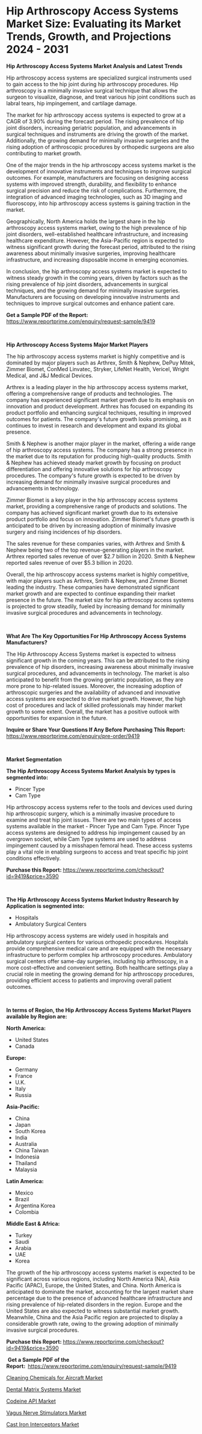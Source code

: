 <p><h1>Hip Arthroscopy Access Systems Market Size: Evaluating its Market Trends, Growth, and Projections 2024 - 2031</h1></p><p><strong>Hip Arthroscopy Access Systems Market Analysis and Latest Trends</strong></p>
<p><p>Hip arthroscopy access systems are specialized surgical instruments used to gain access to the hip joint during hip arthroscopy procedures. Hip arthroscopy is a minimally invasive surgical technique that allows the surgeon to visualize, diagnose, and treat various hip joint conditions such as labral tears, hip impingement, and cartilage damage.</p><p>The market for hip arthroscopy access systems is expected to grow at a CAGR of 3.90% during the forecast period. The rising prevalence of hip joint disorders, increasing geriatric population, and advancements in surgical techniques and instruments are driving the growth of the market. Additionally, the growing demand for minimally invasive surgeries and the rising adoption of arthroscopic procedures by orthopedic surgeons are also contributing to market growth.</p><p>One of the major trends in the hip arthroscopy access systems market is the development of innovative instruments and techniques to improve surgical outcomes. For example, manufacturers are focusing on designing access systems with improved strength, durability, and flexibility to enhance surgical precision and reduce the risk of complications. Furthermore, the integration of advanced imaging technologies, such as 3D imaging and fluoroscopy, into hip arthroscopy access systems is gaining traction in the market.</p><p>Geographically, North America holds the largest share in the hip arthroscopy access systems market, owing to the high prevalence of hip joint disorders, well-established healthcare infrastructure, and increasing healthcare expenditure. However, the Asia-Pacific region is expected to witness significant growth during the forecast period, attributed to the rising awareness about minimally invasive surgeries, improving healthcare infrastructure, and increasing disposable income in emerging economies.</p><p>In conclusion, the hip arthroscopy access systems market is expected to witness steady growth in the coming years, driven by factors such as the rising prevalence of hip joint disorders, advancements in surgical techniques, and the growing demand for minimally invasive surgeries. Manufacturers are focusing on developing innovative instruments and techniques to improve surgical outcomes and enhance patient care.</p></p>
<p><strong>Get a Sample PDF of the Report:&nbsp;</strong> <a href="https://www.reportprime.com/enquiry/request-sample/9419">https://www.reportprime.com/enquiry/request-sample/9419</a></p>
<p>&nbsp;</p>
<p><strong>Hip Arthroscopy Access Systems Major Market Players</strong></p>
<p><p>The hip arthroscopy access systems market is highly competitive and is dominated by major players such as Arthrex, Smith & Nephew, DePuy Mitek, Zimmer Biomet, ConMed Linvatec, Stryker, LifeNet Health, Vericel, Wright Medical, and J&J Medical Devices.</p><p>Arthrex is a leading player in the hip arthroscopy access systems market, offering a comprehensive range of products and technologies. The company has experienced significant market growth due to its emphasis on innovation and product development. Arthrex has focused on expanding its product portfolio and enhancing surgical techniques, resulting in improved outcomes for patients. The company's future growth looks promising, as it continues to invest in research and development and expand its global presence.</p><p>Smith & Nephew is another major player in the market, offering a wide range of hip arthroscopy access systems. The company has a strong presence in the market due to its reputation for producing high-quality products. Smith & Nephew has achieved steady market growth by focusing on product differentiation and offering innovative solutions for hip arthroscopy procedures. The company's future growth is expected to be driven by increasing demand for minimally invasive surgical procedures and advancements in technology.</p><p>Zimmer Biomet is a key player in the hip arthroscopy access systems market, providing a comprehensive range of products and solutions. The company has achieved significant market growth due to its extensive product portfolio and focus on innovation. Zimmer Biomet's future growth is anticipated to be driven by increasing adoption of minimally invasive surgery and rising incidences of hip disorders.</p><p>The sales revenue for these companies varies, with Arthrex and Smith & Nephew being two of the top revenue-generating players in the market. Arthrex reported sales revenue of over $2.7 billion in 2020. Smith & Nephew reported sales revenue of over $5.3 billion in 2020.</p><p>Overall, the hip arthroscopy access systems market is highly competitive, with major players such as Arthrex, Smith & Nephew, and Zimmer Biomet leading the industry. These companies have demonstrated significant market growth and are expected to continue expanding their market presence in the future. The market size for hip arthroscopy access systems is projected to grow steadily, fueled by increasing demand for minimally invasive surgical procedures and advancements in technology.</p></p>
<p>&nbsp;</p>
<p><strong>What Are The Key Opportunities For Hip Arthroscopy Access Systems Manufacturers?</strong></p>
<p><p>The Hip Arthroscopy Access Systems market is expected to witness significant growth in the coming years. This can be attributed to the rising prevalence of hip disorders, increasing awareness about minimally invasive surgical procedures, and advancements in technology. The market is also anticipated to benefit from the growing geriatric population, as they are more prone to hip-related issues. Moreover, the increasing adoption of arthroscopic surgeries and the availability of advanced and innovative access systems are expected to drive market growth. However, the high cost of procedures and lack of skilled professionals may hinder market growth to some extent. Overall, the market has a positive outlook with opportunities for expansion in the future.</p></p>
<p><strong>Inquire or Share Your Questions If Any Before Purchasing This Report:</strong> <a href="https://www.reportprime.com/enquiry/pre-order/9419">https://www.reportprime.com/enquiry/pre-order/9419</a></p>
<p>&nbsp;</p>
<p><strong>Market Segmentation</strong></p>
<p><strong>The Hip Arthroscopy Access Systems Market Analysis by types is segmented into:</strong></p>
<p><ul><li>Pincer Type</li><li>Cam Type</li></ul></p>
<p><p>Hip arthroscopy access systems refer to the tools and devices used during hip arthroscopic surgery, which is a minimally invasive procedure to examine and treat hip joint issues. There are two main types of access systems available in the market - Pincer Type and Cam Type. Pincer Type access systems are designed to address hip impingement caused by an overgrown socket, while Cam Type systems are used to address impingement caused by a misshapen femoral head. These access systems play a vital role in enabling surgeons to access and treat specific hip joint conditions effectively.</p></p>
<p><strong>Purchase this Report:&nbsp;</strong><a href="https://www.reportprime.com/checkout?id=9419&price=3590">https://www.reportprime.com/checkout?id=9419&price=3590</a></p>
<p>&nbsp;</p>
<p><strong>The Hip Arthroscopy Access Systems Market Industry Research by Application is segmented into:</strong></p>
<p><ul><li>Hospitals</li><li>Ambulatory Surgical Centers</li></ul></p>
<p><p>Hip arthroscopy access systems are widely used in hospitals and ambulatory surgical centers for various orthopedic procedures. Hospitals provide comprehensive medical care and are equipped with the necessary infrastructure to perform complex hip arthroscopy procedures. Ambulatory surgical centers offer same-day surgeries, including hip arthroscopy, in a more cost-effective and convenient setting. Both healthcare settings play a crucial role in meeting the growing demand for hip arthroscopy procedures, providing efficient access to patients and improving overall patient outcomes.</p></p>
<p>&nbsp;</p>
<p><strong>In terms of Region, the Hip Arthroscopy Access Systems Market Players available by Region are:</strong></p>
<p>
    <p> <strong> North America: </strong>
        <ul>
            <li>United States</li>
            <li>Canada</li>
        </ul>
        </p> 
    <p> <strong> Europe: </strong>
        <ul>
            <li>Germany</li>
            <li>France</li>
            <li>U.K.</li>
            <li>Italy</li>
            <li>Russia</li>
        </ul>
        </p> 
    <p> <strong> Asia-Pacific: </strong>
        <ul>
            <li>China</li>
            <li>Japan</li>
            <li>South Korea</li>
            <li>India</li>
            <li>Australia</li>
            <li>China Taiwan</li>
            <li>Indonesia</li>
            <li>Thailand</li>
            <li>Malaysia</li>
        </ul>
        </p> 
    <p> <strong> Latin America: </strong>
        <ul>
            <li>Mexico</li>
            <li>Brazil</li>
            <li>Argentina Korea</li>
            <li>Colombia</li>
        </ul>
        </p> 
    <p> <strong> Middle East & Africa: </strong>
        <ul>
            <li>Turkey</li>
            <li>Saudi</li>
            <li>Arabia</li>
            <li>UAE</li>
            <li>Korea</li>
        </ul>
    </p>
    </p>
<p><p>The growth of the hip arthroscopy access systems market is expected to be significant across various regions, including North America (NA), Asia Pacific (APAC), Europe, the United States, and China. North America is anticipated to dominate the market, accounting for the largest market share percentage due to the presence of advanced healthcare infrastructure and rising prevalence of hip-related disorders in the region. Europe and the United States are also expected to witness substantial market growth. Meanwhile, China and the Asia Pacific region are projected to display a considerable growth rate, owing to the growing adoption of minimally invasive surgical procedures.</p></p>
<p><strong>Purchase this Report: </strong><a href="https://www.reportprime.com/checkout?id=9419&price=3590">https://www.reportprime.com/checkout?id=9419&price=3590</a></p>
<p>&nbsp;<strong>Get a Sample PDF of the Report:&nbsp;&nbsp;</strong><a href="https://www.reportprime.com/enquiry/request-sample/9419">https://www.reportprime.com/enquiry/request-sample/9419</a></p>
<p><strong></strong></p>
<p><p><a href="https://medium.com/@edwinhayes25/decoding-cleaning-chemicals-for-aircraft-market-metrics-market-share-trends-and-growth-patterns-395bb26b0262">Cleaning Chemicals for Aircraft Market</a></p><p><a href="https://github.com/guneycigdem35/Market-Research-Report-List-1/blob/main/dental-matrix-systems-market.md">Dental Matrix Systems Market</a></p><p><a href="https://medium.com/@edwinhayes25/codeine-api-market-size-and-market-trends-complete-industry-overview-2024-to-2031-a3733ba4461f">Codeine API Market</a></p><p><a href="https://github.com/mharielmesa/Market-Research-Report-List-1/blob/main/vagus-nerve-stimulators-market.md">Vagus Nerve Stimulators Market</a></p><p><a href="https://medium.com/@edwinhayes25/cast-iron-interceptors-market-share-evolution-and-market-growth-trends-2024-2031-1044d1a6550b">Cast Iron Interceptors Market</a></p></p>